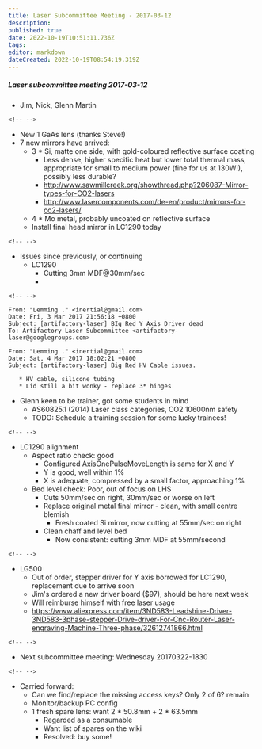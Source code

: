 ```yaml
---
title: Laser Subcommittee Meeting - 2017-03-12
description: 
published: true
date: 2022-10-19T10:51:11.736Z
tags: 
editor: markdown
dateCreated: 2022-10-19T08:54:19.319Z
---
```


##### Laser subcommittee meeting 2017-03-12

-   Jim, Nick, Glenn Martin

```{=html}
<!-- -->
```
-   New 1 GaAs lens (thanks Steve!)
-   7 new mirrors have arrived:
    -   3 \* Si, matte one side, with gold-coloured reflective surface coating
        -   Less dense, higher specific heat but lower total thermal mass, appropriate for small to medium power (fine for us at 130W!), possibly less durable?
        -   <http://www.sawmillcreek.org/showthread.php?206087-Mirror-types-for-CO2-lasers>
        -   <http://www.lasercomponents.com/de-en/product/mirrors-for-co2-lasers/>
    -   4 \* Mo metal, probably uncoated on reflective surface
    -   Install final head mirror in LC1290 today

```{=html}
<!-- -->
```
-   Issues since previously, or continuing
    -   LC1290
        -   Cutting 3mm MDF@30mm/sec
        -   

```{=html}
<!-- -->
```
    From: "Lemming ." <inertial@gmail.com>
    Date: Fri, 3 Mar 2017 21:56:18 +0800
    Subject: [artifactory-laser] BIg Red Y Axis Driver dead
    To: Artifactory Laser Subcommittee <artifactory-laser@googlegroups.com>

    From: "Lemming ." <inertial@gmail.com>
    Date: Sat, 4 Mar 2017 18:02:21 +0800
    Subject: [artifactory-laser] Big Red HV Cable issues.

       * HV cable, silicone tubing
       * Lid still a bit wonky - replace 3* hinges

-   Glenn keen to be trainer, got some students in mind
    -   AS60825.1 (2014) Laser class categories, CO2 10600nm safety
    -   TODO: Schedule a training session for some lucky trainees!

```{=html}
<!-- -->
```
-   LC1290 alignment
    -   Aspect ratio check: good
        -   Configured AxisOnePulseMoveLength is same for X and Y
        -   Y is good, well within 1%
        -   X is adequate, compressed by a small factor, approaching 1%
    -   Bed level check: Poor, out of focus on LHS
        -   Cuts 50mm/sec on right, 30mm/sec or worse on left
        -   Replace original metal final mirror - clean, with small centre blemish
            -   Fresh coated Si mirror, now cutting at 55mm/sec on right
        -   Clean chaff and level bed
            -   Now consistent: cutting 3mm MDF at 55mm/second

```{=html}
<!-- -->
```
-   LG500
    -   Out of order, stepper driver for Y axis borrowed for LC1290, replacement due to arrive soon
    -   Jim's ordered a new driver board (\$97), should be here next week
    -   Will reimburse himself with free laser usage
    -   <https://www.aliexpress.com/item/3ND583-Leadshine-Driver-3ND583-3phase-stepper-Drive-driver-For-Cnc-Router-Laser-engraving-Machine-Three-phase/32612741866.html>

```{=html}
<!-- -->
```
-   Next subcommittee meeting: Wednesday 20170322-1830

```{=html}
<!-- -->
```
-   Carried forward:
    -   Can we find/replace the missing access keys? Only 2 of 6? remain
    -   Monitor/backup PC config
    -   1 fresh spare lens: want 2 \* 50.8mm + 2 \* 63.5mm
        -   Regarded as a consumable
        -   Want list of spares on the wiki
        -   Resolved: buy some!
